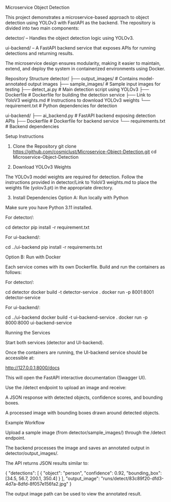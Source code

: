 Microservice Object Detection

This project demonstrates a microservice-based approach to object detection using YOLOv3 with FastAPI as the backend. The repository is divided into two main components:

detector/ – Handles the object detection logic using YOLOv3.

ui-backend/ – A FastAPI backend service that exposes APIs for running detections and returning results.

The microservice design ensures modularity, making it easier to maintain, extend, and deploy the system in containerized environments using Docker.

Repository Structure
detector/
    ├── output_images/        # Contains model-annotated output images
    ├── sample_images/        # Sample input images for testing
    ├── detect_ai.py          # Main detection script using YOLOv3
    ├── Dockerfile            # Dockerfile for building the detection service
    ├── Link to YoloV3 weights.md  # Instructions to download YOLOv3 weights
    └── requirement.txt       # Python dependencies for detection

ui-backend/
    ├── ai_backend.py         # FastAPI backend exposing detection APIs
    ├── Dockerfile            # Dockerfile for backend service
    └── requirements.txt      # Backend dependencies

Setup Instructions
1. Clone the Repository
git clone https://github.com/cosmiclust/Microservice-Object-Detection.git
cd Microservice-Object-Detection

2. Download YOLOv3 Weights

The YOLOv3 model weights are required for detection. Follow the instructions provided in
detector/Link to YoloV3 weights.md to place the weights file (yolov3.pt) in the appropriate directory.

3. Install Dependencies
Option A: Run locally with Python

Make sure you have Python 3.11 installed.

For detector/:

cd detector
pip install -r requirement.txt


For ui-backend/:

cd ../ui-backend
pip install -r requirements.txt

Option B: Run with Docker

Each service comes with its own Dockerfile. Build and run the containers as follows:

For detector/:

cd detector
docker build -t detector-service .
docker run -p 8001:8001 detector-service


For ui-backend/:

cd ../ui-backend
docker build -t ui-backend-service .
docker run -p 8000:8000 ui-backend-service

Running the Services

Start both services (detector and UI-backend).

Once the containers are running, the UI-backend service should be accessible at:

http://127.0.0.1:8000/docs


This will open the FastAPI interactive documentation (Swagger UI).

Use the /detect endpoint to upload an image and receive:

A JSON response with detected objects, confidence scores, and bounding boxes.

A processed image with bounding boxes drawn around detected objects.

Example Workflow

Upload a sample image (from detector/sample_images/) through the /detect endpoint.

The backend processes the image and saves an annotated output in detector/output_images/.

The API returns JSON results similar to:

{
  "detections": [
    {
      "object": "person",
      "confidence": 0.92,
      "bounding_box": [34.5, 56.7, 200.1, 350.4]
    }
  ],
  "output_image": "runs/detect/83c89f20-dfd3-4d7a-8dfd-8f057e156fa2.jpg"
}


The output image path can be used to view the annotated result.

